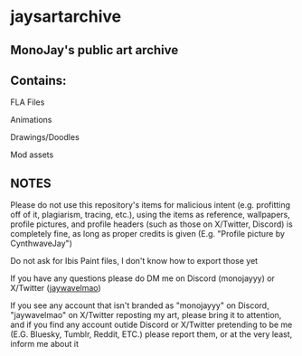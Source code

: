 # jaysartarchive
## MonoJay's public art archive

## Contains:
FLA Files

Animations

Drawings/Doodles

Mod assets

## NOTES

Please do not use this repository's items for malicious intent (e.g. profitting off of it, plagiarism, tracing, etc.), using the items as reference, wallpapers, profile pictures, and profile headers (such as those on X/Twitter, Discord) is completely fine, as long as proper credits is given (E.g. "Profile picture by CynthwaveJay")

Do not ask for Ibis Paint files, I don't know how to export those yet

If you have any questions please do DM me on Discord (monojayyy) or X/Twitter ([jaywavelmao](https://x.com/jaywavelmao))

If you see any account that isn't branded as "monojayyy" on Discord, "jaywavelmao" on X/Twitter reposting my art, please bring it to attention, and if you find any account outide Discord or X/Twitter pretending to be me (E.G. Bluesky, Tumblr, Reddit, ETC.) please report them, or at the very least, inform me about it
